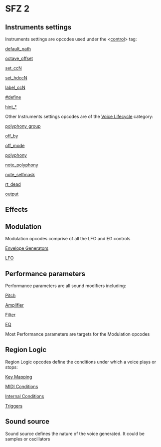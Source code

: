 # SFZ 2

## Instruments settings

Instruments settings are opcodes used under the <[control](/headers/control)> tag:

[default_path](default_path)

[octave_offset](octave_offset)

[set_ccN](set_ccN)

[set_hdccN](set_hdccN)

[label_ccN](label_ccN)

[#define](/directives/define)

[hint_*](hint_)

Other Instruments settings opcodes are of the
[Voice Lifecycle](/opcodes/categories/voice_lifecycle) category:

[polyphony_group](polyphony_group)

[off_by](off_by)

[off_mode](off_mode)

[polyphony](polyphony)

[note_polyphony](note_polyphony)

[note_selfmask](note_selfmask)

[rt_dead](rt_dead)

[output](output)

## Effects

## Modulation

Modulation opcodes comprise of all the LFO and EG controls

[Envelope Generators]()

[LFO]()

## Performance parameters

Performance parameters are all sound modifiers including:

[Pitch]()

[Amplifier]()

[Filter]()

[EQ]()

Most Performance parameters are targets for the Modulation opcodes

## Region Logic

Region Logic opcodes define the conditions under which a voice plays or stops:

[Key Mapping]()

[MIDI Conditions]()

[Internal Conditions]()

[Triggers]()

## Sound source

Sound source defines the nature of the voice generated.
It could be samples or oscillators 

